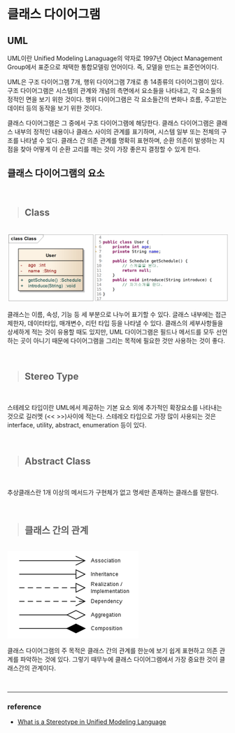 # 클래스 다이어그램

## UML

UML이란 Unified Modeling Lanaguage의 약자로 1997년 Object Management Group에서 표준으로 채택한 통합모델링 언어이다. 즉, 모델을 만드는 표준언어이다.

UML은 구조 다이어그램 7개, 행위 다이어그램 7개로 총 14종류의 다이어그램이 있다. 구조 다이어그램은 시스템의 관계와 개념의 측면에서 요소들을 나타내고, 각 요소들의 정적인 면을 보기 위한 것이다. 행위 다이어그램은 각 요소들간의 변화나 흐름, 주고받는 데이터 등의 동작을 보기 위한 것이다.

클래스 다이어그램은 그 중에서 구조 다이어그램에 해당한다. 클래스 다이어그램은 클래스 내부의 정적인 내용이나 클래스 사이의 관계를 표기하며, 시스템 일부 또는 전체의 구조를 나타낼 수 있다.
클래스 간 의존 관계를 명확히 표현하며, 순환 의존이 발생하는 지점을 찾아 어떻게 이 순환 고리를 깨는 것이 가장 좋은지 결정할 수 있게 한다.

## 클래스 다이어그램의 요소

<br>

> ## Class

<br>

<img src="../images/class.png">

클래스는 이름, 속성, 기능 등 세 부분으로 나누어 표기할 수 있다. 글래스 내부에는 접근제한자, 데이터타입, 매개변수, 리턴 타입 등을 나타낼 수 있다. 클래스의 세부사항들을 상세하게 적는 것이 유용할 때도 있지만, UML 다이어그램은 필드나 메서드를 모두 선언하는 곳이 아니기 때문에 다이어그램을 그리는 목적에 필요한 것만 사용하는 것이 좋다.

<br>

> ## Stereo Type

<br>

스테레오 타입이란 UML에서 제공하는 기본 요소 외에 추가적인 확장요소를 나타내는 것으로 길러멧 (<< >>)사이에 적는다. 스테레오 타입으로 가장 많이 사용되는 것은 interface, utility, abstract, enumeration 등이 있다.

<br>

> ## Abstract Class

<br>

추상클래스란 1개 이상의 메서드가 구현체가 없고 명세만 존재하는 클래스를 말한다.

<br>

> ## 클래스 간의 관계

<br>

<img src="../images/Uml_classes.png">

클래스 다이어그램의 주 목적은 클래스 간의 관계를 한눈에 보기 쉽게 표현하고 의존 관계를 파악하는 것에 있다. 그렇기 때무누에 클래스 다이어그램에서 가장 중요한 것이 클래스간의 관계이다.

<br>

<hr>

### reference

- <a href="https://stackoverflow.com/questions/50088915/what-is-a-stereotype-in-unified-modelling-language">What is a Stereotype in Unified Modeling Language</a>

